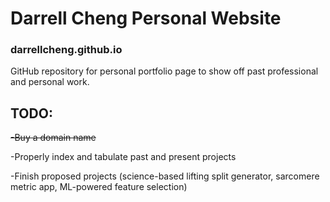 # Darrell Cheng Personal Website 
### darrellcheng.github.io

GitHub repository for personal portfolio page to show off past professional and personal work.

## TODO:

~~-Buy a domain name~~

-Properly index and tabulate past and present projects

-Finish proposed projects (science-based lifting split generator, sarcomere metric app, ML-powered feature selection)
